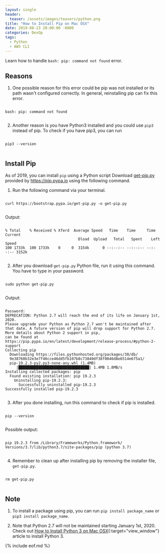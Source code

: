 ```yaml
---
layout: single
header:
  teaser: /assets/images/teasers/python.png
title: "How to Install Pip on Mac OSX"
date: 2019-08-23 20:00:00 -0800
categories: DevOp
tags:
  - Python
  - AWS CLI
---
```

Learn how to handle `bash: pip: command not found` error.  

## Reasons
1) One possible reason for this error could be pip was not installed or its path wasn't configured correctly. In general, reinstalling pip can fix this error.

<pre class='code'><code>
bash: pip: command not found

</code></pre>

2) Another reason is you have Python3 installed and you could use `pip3` instead of pip. To check if you have pip3, you can run

<pre class='code'><code>
pip3 --version

</code></pre>

## Install Pip
As of 2019, you can install `pip` using a Python script 
Download <a download='get-pip.py' href='https://bootstrap.pypa.io/get-pip.py'>get-pip.py</a> provided by https://pip.pypa.io using the following command. 

1) Run the following command via your terminal.    
<pre class='code'><code> 
curl https://bootstrap.pypa.io/get-pip.py -o get-pip.py

</code></pre>

Output:    

<pre class='code'><code> 
% Total    % Received % Xferd  Average Speed   Time    Time     Time  Current
                                 Dload  Upload   Total   Spent    Left  Speed
100 1733k  100 1733k    0     0  3154k      0 --:--:-- --:--:-- --:--:-- 3152k

</code></pre>

2) After you download `get-pip.py` Python file, run it using this command. You have to type in your password.    

<pre class='code'><code>
sudo python get-pip.py

</code></pre>

Output:   
<pre class='code'><code>
Password:
DEPRECATION: Python 2.7 will reach the end of its life on January 1st, 2020.  
Please upgrade your Python as Python 2.7 won't be maintained after 
that date. A future version of pip will drop support for Python 2.7.   
More details about Python 2 support in pip,   
can be found at    
https://pip.pypa.io/en/latest/development/release-process/#python-2-support   
Collecting pip   
  Downloading https://files.pythonhosted.org/packages/30/db/     
  9e38760b32e3e7f40cce46dd5fb107b8c73840df38f0046d8e6514e675a1/   
  pip-19.2.3-py2.py3-none-any.whl (1.4MB)
     |████████████████████████████████| 1.4MB 1.8MB/s 
Installing collected packages: pip
  Found existing installation: pip 19.2.3
    Uninstalling pip-19.2.3:
      Successfully uninstalled pip-19.2.3
Successfully installed pip-19.2.3

</code></pre>

3) After you done installing, run this command to check if pip is installed.   

<pre class='code'><code>
pip --version

</code></pre>

Possible output:   

<pre class='code'><code>
pip 19.2.3 from /Library/Frameworks/Python.framework/
Versions/3.7/lib/python3.7/site-packages/pip (python 3.7)

</code></pre>

4) Remember to clean up after installing pip by removing the installer file, `get-pip.py`.  

<pre class='code'><code>
rm get-pip.py

</code></pre>

## Note
1) To install a package using pip, you can run `pip install package_name` or `pip3 install package_name`.    

2) Note that Python 2.7 will not be maintained starting January 1st, 2020. Check out [How to Install Python 3 on Mac OSX](https://jun711.github.io/devop/how-to-install-python3-on-mac-os/){:target="view_window"} article to install Python 3.   

{% include eof.md %}